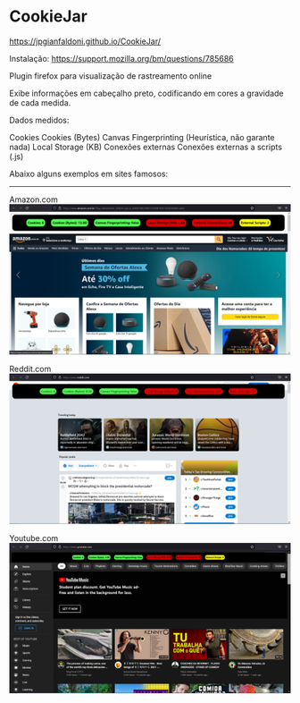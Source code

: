 # CookieJar

https://jpgianfaldoni.github.io/CookieJar/

Instalação: https://support.mozilla.org/bm/questions/785686

Plugin firefox para visualização de rastreamento online

Exibe informações em cabeçalho preto, codificando em cores a gravidade de cada medida.

Dados medidos:

Cookies
Cookies (Bytes)
Canvas Fingerprinting (Heurística, não garante nada)
Local Storage (KB)
Conexões externas
Conexões externas a scripts (.js)


Abaixo alguns exemplos em sites famosos:

___
Amazon.com
![Amazon](docs/imgs/amazon.png)

Reddit.com
![Reddit](docs/imgs/reddit.png)

Youtube.com
![Youtube](docs/imgs/youtube.png)

